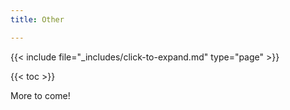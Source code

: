 ```yaml
---
title: Other

---
```


{{< include file="_includes/click-to-expand.md" type="page" >}}

{{< toc >}}

More to come!

